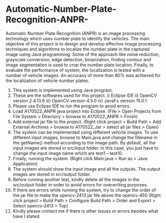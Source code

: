 # Automatic-Number-Plate-Recognition-ANPR-
Automatic Number Plate Recognition (ANPR) is an image processing technology which uses number plate to identify the vehicles. The main objective of this project is to design and develop effective image processing techniques and algorithms to localize the number plate in the captured image using Java programming. Some of the approach like noise reduction, grayscale conversion, edge detection, binarization, finding contour and image segmentation is used to crop the number plate location. Finally, to evaluate the performance of system, the localization is tested with a number of vehicle images. An accuracy of more than 80% was achieved for the localization of vehicle number plates.
1. This system is implemented using Java program.
2. These are the softwares used for this project.
i) Eclipse IDE
ii) OpenCV version 2.4.13.6
iii) OpenCV version 4.5.0
iv) JavaFx version 15.0.1
2. Please use Eclipse IDE to run the program to avoid errors.
3. Load A170522_ANPR java project into Eclipse. 
(File > Open Projects from File System > Directory > browse to A170522_ANPR > Finish)
4. Add external jar file to the project.
(Right click project > Build Path > Add External Archives > browse to A170522_Jar > select all jar files > Open)
5. The system can be implemented using different vehicle images. To use different input images, browse to Main.java and change the filename in the getName() method according to the image path. By default, all the input images are stored in src/input folder. In this case, you just have to change the input image name which are test1 – test10.
6. Finally, running the system.
(Right click Main.java > Run as > Java Application) 
7. The system should show the input image and all the outputs. The output images are stored in src/output folder. 
8. Before running another test, kindly delete all the images in the src/output folder in order to avoid errors for overwriting purposes.
9. If there are errors while running the system, try to change the order of the jar file to make the opencv-2413 jar file above the opencv-450
(Right click project > Build Path > Configure Build Path > Order and Export > Select opencv-2413 > Top)
10. Kindly please contact me if there is other issues or errors besides what have I stated.
